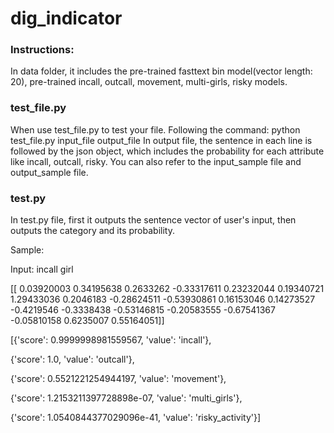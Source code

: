 # dig_indicator

### Instructions:

In data folder, it includes the pre-trained fasttext bin model(vector length: 20), pre-trained incall, outcall, movement, multi-girls, risky models.

### test_file.py

When use test_file.py to test your file. Following the command:    python test_file.py input_file output_file
In output file, the sentence in each line is followed by the json object, which includes the probability for each attribute like incall, outcall, risky. You can also refer to the input_sample file and output_sample file.


### test.py

In test.py file, first it outputs the sentence vector of user's input, then outputs the category and its probability.

Sample:

Input: incall girl

[[ 0.03920003  0.34195638  0.2633262  -0.33317611  0.23232044  0.19340721
   1.29433036  0.2046183  -0.28624511 -0.53930861  0.16153046  0.14273527
  -0.4219546  -0.3338438  -0.53146815 -0.20583555 -0.67541367 -0.05810158
   0.6235007   0.55164051]]
   
[{'score': 0.9999998981559567, 'value': 'incall'},

{'score': 1.0, 'value': 'outcall'}, 

{'score': 0.5521221254944197, 'value': 'movement'}, 

{'score': 1.2153211397728898e-07, 'value': 'multi_girls'}, 

{'score': 1.0540844377029096e-41, 'value': 'risky_activity'}]

